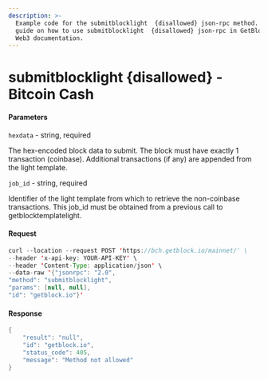 ```yaml
---
description: >-
  Example code for the submitblocklight  {disallowed} json-rpc method. Сomplete
  guide on how to use submitblocklight  {disallowed} json-rpc in GetBlock.io
  Web3 documentation.
---
```


# submitblocklight {disallowed} - Bitcoin Cash

#### Parameters

`hexdata` - string, required

The hex-encoded block data to submit. The block must have exactly 1 transaction (coinbase). Additional transactions (if any) are appended from the light template.

`job_id` - string, required

Identifier of the light template from which to retrieve the non-coinbase transactions. This job\_id must be obtained from a previous call to getblocktemplatelight.

#### Request

```java
curl --location --request POST 'https://bch.getblock.io/mainnet/' \
--header 'x-api-key: YOUR-API-KEY' \
--header 'Content-Type: application/json' \
--data-raw '{"jsonrpc": "2.0",
"method": "submitblocklight",
"params": [null, null],
"id": "getblock.io"}'
```

#### Response

```java
{
    "result": "null",
    "id": "getblock.io",
    "status_code": 405,
    "message": "Method not allowed"
}
```

